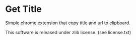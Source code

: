 # Get Title

Simple chrome extension that copy title and url to clipboard.

This software is released under zlib license.
(see license.txt)


